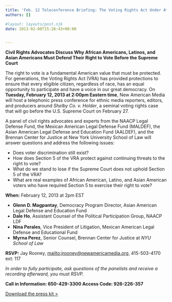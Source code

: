 ```yaml
---
title: 'Feb. 12 Teleconference Briefing: The Voting Rights Act Under Attack'
authors: []

#layout: layouts/post.njk
date: 2013-02-08T15:28:43+00:00


---
```


**Civil Rights Advocates Discuss Why African Americans, Latinos, and Asian Americans Must Defend Their Right to Vote Before the Supreme Court**

The right to vote is a fundamental American value that must be protected. For generations, the Voting Rights Act (VRA) has provided protections to ensure that every eligible citizen, regardless of race, has an equal opportunity to participate and have a voice in our great democracy. On **Tuesday, February 12, 2013 at 2:00pm Eastern time**, New American Media will host a telephonic press conference for ethnic media reporters, editors, and producers around _Shelby Co. v. Holder_, a seminal voting rights case that will go before the U.S. Supreme Court on February 27.

A panel of civil rights advocates and experts from the NAACP Legal Defense Fund, the Mexican American Legal Defense Fund (MALDEF), the Asian American Legal Defense and Education Fund (AALDEF), and the Brennan Center for Justice at New York University School of Law will answer questions and address the following issues:

-   Does voter discrimination still exist?
-   How does Section 5 of the VRA protect against continuing threats to the right to vote?
-   What do we stand to lose if the Supreme Court does not uphold Section 5 of the VRA?
-   What are real examples of African American, Latino, and Asian American voters who have required Section 5 to exercise their right to vote?

**When:** February 12, 2013 at 2pm EST

-   **Glenn D. Magpantay**, Democracy Program Director, Asian American Legal Defense and Education Fund
-   **Dale Ho**, Assistant Counsel of the Political Participation Group, NAACP LDF
-   **Nina Perales**, Vice President of Litigation, Mexican American Legal Defense and Educational Fund
-   **Myrna Perez**, Senior Counsel, Brennan Center for Justice at _NYU School of Law_

**RSVP:** Jay Rooney, <mailto:jrooney@newamericamedia.org>, 415-503-4170 ext: 117

_In order to fully participate, ask questions of the panelists and receive a recording afterward, you must RSVP._

**Call in Information: 650-429-3300 Access Code: 926-226-357**

[Download the press kit >][1]

[1]: /uploads/pdf/NAM%20Shelby%20Teleconference%20Press%20Kit.pdf
